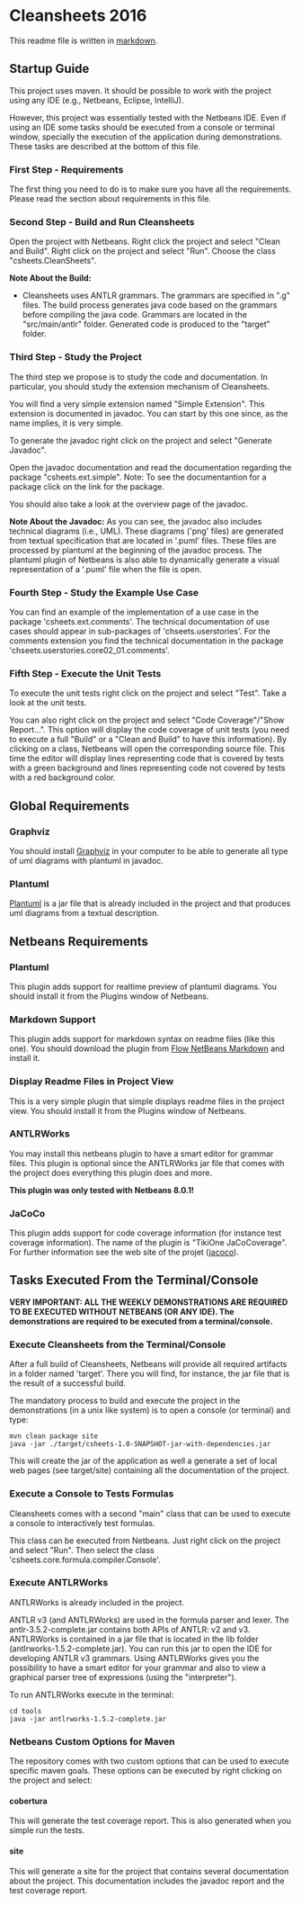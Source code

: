 Cleansheets 2016
================
  
This readme file is written in [markdown](http://daringfireball.net/projects/markdown/). 

Startup Guide
-------------
 
This project uses maven. It should be possible to work with the project using any IDE (e.g., Netbeans, Eclipse, IntelliJ).

However, this project was essentially tested with the Netbeans IDE. Even if using an IDE some tasks should be executed from a console or terminal window, specially the execution of the application during demonstrations. These tasks are described at the bottom of this file.  

### First Step - Requirements

The first thing you need to do is to make sure you have all the requirements. Please read the section about requirements in this file.

### Second Step - Build and Run Cleansheets

Open the project with Netbeans. Right click the project and select "Clean and Build". Right click on the project and select "Run". Choose the class "csheets.CleanSheets". 

**Note About the Build:** 
- Cleansheets uses ANTLR grammars. The grammars are specified in ".g" files. The build process generates java code based on the grammars before compiling the java code. Grammars are located in the "src/main/antlr" folder. Generated code is produced to the "target" folder. 

### Third Step - Study the Project

The third step we propose is to study the code and documentation. In particular, you should study the extension mechanism of Cleansheets. 

You will find a very simple extension named "Simple Extension". This extension is documented in javadoc. You can start by this one since, as the name implies, it is very simple.

To generate the javadoc right click on the project and select "Generate Javadoc".

Open the javadoc documentation and read the documentation regarding the package "csheets.ext.simple". Note: To see the documentantion for a package click on the link for the package.

You should also take a look at the overview page of the javadoc.

**Note About the Javadoc:** As you can see, the javadoc also includes technical diagrams (i.e., UML). These diagrams ('png' files) are generated from textual specification that are located in '.puml' files. These files are processed by plantuml at the beginning of the javadoc process. The plantuml plugin of Netbeans is also able to dynamically generate a visual representation of a '.puml' file when the file is open.   

### Fourth Step - Study the Example Use Case 

You can find an example of the implementation of a use case in the package 'csheets.ext.comments'. The technical documentation of use cases should appear in sub-packages of 'chseets.userstories'. For the comments extension you find the technical documentation in the package 'chseets.userstories.core02_01.comments'.  

### Fifth Step - Execute the Unit Tests 

To execute the unit tests right click on the project and select "Test". Take a look at the unit tests.

You can also right click on the project and select "Code Coverage"/"Show Report...". This option will display the code coverage of unit tests (you need to execute a full "Build" or a "Clean and Build" to have this information). By clicking on a class, Netbeans will open the corresponding source file. This time the editor will display lines representing code that is covered by tests with a green background and lines representing code not covered by tests with a red background color.

Global Requirements
-------------------

### Graphviz
You should install [Graphviz](http://www.graphviz.org/) in your computer 
to be able to generate all type of uml diagrams with plantuml in javadoc.

### Plantuml
[Plantuml](http://www.plantuml.com) is a jar file that is already included in the project and that produces uml diagrams from a textual description.


Netbeans Requirements
---------------------

### Plantuml

This plugin adds support for realtime preview of plantuml diagrams. You should install it from the Plugins window of Netbeans.

### Markdown Support

This plugin adds support for markdown syntax on readme files (like this one). You should download the plugin from [Flow NetBeans Markdown](https://github.com/madflow/flow-netbeans-markdown) and install it.

### Display Readme Files in Project View

This is a very simple plugin that simple displays readme files in the project view. You should install it from the Plugins window of Netbeans.

### ANTLRWorks

You may install this netbeans plugin to have a smart editor for grammar files. This plugin is optional since the ANTLRWorks jar file that comes with the project does everything this plugin does and more.

**This plugin was only tested with Netbeans 8.0.1!**

### JaCoCo 

This plugin adds support for code coverage information (for instance test coverage information). The name of the plugin is "TikiOne JaCoCoverage". For further information see the web site of the projet ([jacoco](http://eclemma.org/jacoco/)).

Tasks Executed From the Terminal/Console
----------------------------------------

**VERY IMPORTANT: ALL THE WEEKLY DEMONSTRATIONS ARE REQUIRED TO BE EXECUTED WITHOUT NETBEANS (OR ANY IDE). The demonstrations are required to be executed from a terminal/console.** 

### Execute Cleansheets from the Terminal/Console

After a full build of Cleansheets, Netbeans will provide all required artifacts in a folder named 'target'. There you will find, for instance, the jar file that is the result of a successful build.

The mandatory process to build and execute the project in the demonstrations (in a unix like system) is to open a console (or terminal) and type:

    mvn clean package site
    java -jar ./target/csheets-1.0-SNAPSHOT-jar-with-dependencies.jar

This will create the jar of the application as well a generate a set of local web pages (see target/site) containing all the documentation of the project.

### Execute a Console to Tests Formulas

Cleansheets comes with a second "main" class that can be used to execute a console to interactively test formulas.

This class can be executed from Netbeans. Just right click on the project and select "Run". Then select the class 'csheets.core.formula.compiler.Console'.

### Execute ANTLRWorks

ANTLRWorks is already included in the project.

ANTLR v3 (and ANTLRWorks) are used in the formula parser and lexer. The antlr-3.5.2-complete.jar contains both APIs of 
ANTLR: v2 and v3. ANTLRWorks is contained in a jar file that is located in the lib folder (antlrworks-1.5.2-complete.jar). You can run this jar
to open the IDE for developing ANTLR v3 grammars. Using ANTLRWorks gives you the possibility to have a smart editor for your grammar and also to view 
a graphical parser tree of expressions (using the "interpreter"). 

To run ANTLRWorks execute in the terminal:
    
    cd tools
    java -jar antlrworks-1.5.2-complete.jar
 
### Netbeans Custom Options for Maven 

The repository comes with two custom options that can be used to execute specific maven goals. These options can be executed by right clicking on the project and select: 

#### cobertura

This will generate the test coverage report. This is also generated when you simple run the tests.

#### site

This will generate a site for the project that contains several documentation about the project. This documentation includes the javadoc report and the test coverage report. 




